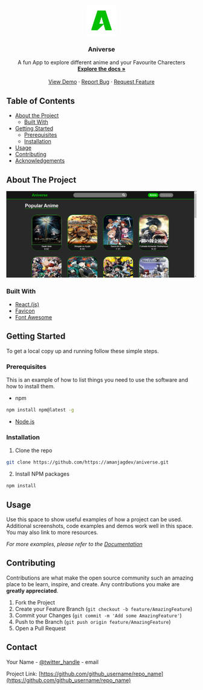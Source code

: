 <!-- PROJECT LOGO -->
<br />
<p align="center">
  <a href="https://github.com/github_username/repo_name">
    <img src="public/logo512.png" alt="Logo" width="80" height="80">
  </a>

  <h3 align="center">Aniverse</h3>

  <p align="center">
    A fun App to explore different anime and your Favourite Charecters
    <br />
    <a href="https://github.com/amanjagdev/aniverse"><strong>Explore the docs »</strong></a>
    <br />
    <br />
    <a href="https://github.com/amanjagdev/aniverse">View Demo</a>
    ·
    <a href="https://github.com/amanjagdev/aniverse/issues">Report Bug</a>
    ·
    <a href="https://github.com/amanjagdev/aniverse/issues">Request Feature</a>
  </p>
</p>



<!-- TABLE OF CONTENTS -->
## Table of Contents

* [About the Project](#about-the-project)
  * [Built With](#built-with)
* [Getting Started](#getting-started)
  * [Prerequisites](#prerequisites)
  * [Installation](#installation)
* [Usage](#usage)
* [Contributing](#contributing)
* [Acknowledgements](#acknowledgements)



<!-- ABOUT THE PROJECT -->
## About The Project

<img src="home.png" alt="Home">



### Built With

* [React.(js)](https://reactjs.org/)
* [Favicon](https://favicon.io/)
* [Font Awesome](https://fontawesome.com/)



<!-- GETTING STARTED -->
## Getting Started

To get a local copy up and running follow these simple steps.

### Prerequisites

This is an example of how to list things you need to use the software and how to install them.
* npm
```sh
npm install npm@latest -g
```
* [Node.js](https://nodejs.org/en/)


### Installation

1. Clone the repo
```sh
git clone https://github.com/https://amanjagdev/aniverse.git
```
2. Install NPM packages
```sh
npm install
```



<!-- USAGE EXAMPLES -->
## Usage

Use this space to show useful examples of how a project can be used. Additional screenshots, code examples and demos work well in this space. You may also link to more resources.

_For more examples, please refer to the [Documentation](https://example.com)_


<!-- CONTRIBUTING -->
## Contributing

Contributions are what make the open source community such an amazing place to be learn, inspire, and create. Any contributions you make are **greatly appreciated**.

1. Fork the Project
2. Create your Feature Branch (`git checkout -b feature/AmazingFeature`)
3. Commit your Changes (`git commit -m 'Add some AmazingFeature'`)
4. Push to the Branch (`git push origin feature/AmazingFeature`)
5. Open a Pull Request


<!-- CONTACT -->
## Contact

Your Name - [@twitter_handle](https://twitter.com/twitter_handle) - email

Project Link: [https://github.com/github_username/repo_name](https://github.com/github_username/repo_name)




